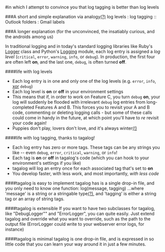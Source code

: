 #in which I attempt to convince you that log tagging is better than log levels


###A short and simple explanation via analogy[(?)](http://goo.gl/Wz6sm)
    log levels : log tagging :: Outlook folders : Gmail labels



###A longer explanation (for the unconvinced, the insatiably curious, and the androids among us)

In traditional logging and in today's standard logging libraries like Ruby's [Logger](http://ruby-doc.org/core/classes/Logger.html) class and Python's [Logging](http://docs.python.org/library/logging.html) module, each log entry is assigned a *log level*  (`critical`, `error`, `warning`, `info`, or `debug`).  In production, the first four are often left **on**, and the last one, `debug`, is often turned **off**.

####life with log levels
- Each log entry is in one and only one of the log levels (e.g. `error`, `info`, [xor](http://en.wikipedia.org/wiki/Exclusive_or) `debug`)
- Each log level is **on** or **off** in your environment settings
- This means that if, in order to work on Feature C, you turn `debug` **on**, your log will suddenly be flooded with irrelevant `debug` log entries from long-completed Features A and B. This forces you to revisit your A and B code, commenting or deleting logging calls - but some of these calls could come in handy in the future, at which point you'll have to *re* revisit your code again!
- Puppies don't play, lovers don't love, and it's always winter[(!)](https://gist.github.com/abaec9e62cff3b8a5c1b)

####life with log tagging, thanks to tagalog!
- Each log entry has zero or more tags.  These tags can be any strings you like -- even `debug`, `error`, `critical`, `warning`, or `info`!
- Each tag is **on** or **off** in tagalog's code (which you can hook to your environment's settings if you like)
- tagalog will log an entry once for each associated tag that's set to **on**
- You develop faster, with less work, and most importantly, *with less code*


####tagalog is easy to implement
tagalog has is a single drop-in file, and you only need to know one function:
    log(message, tagging)
...where 'message' is a string or a stringable type[(?)](https://gist.github.com/e612159e53782a28b30b), and 'tagging' is either a string tag or an array of string tags.

####tagalog is extensible
If you want to have two subclasses for tagalog, like "DebugLogger"" and "ErrorLogger", you can quite easily.  Just extend tagalog and override what you want to override, such as the path to the output file (ErrorLogger could write to your webserver error logs, for instance)

####tagalog is minimal
tagalog is one drop-in file, and is expressed in so little code that you can learn your way around it in just a few minutes.